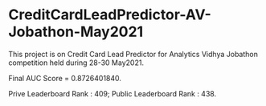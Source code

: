 # CreditCardLeadPredictor-AV-Jobathon-May2021
This project is on Credit Card Lead Predictor for Analytics Vidhya Jobathon competition held during 28-30 May2021.

Final AUC Score = 0.8726401840.

Prive Leaderboard Rank : 409;
Public Leaderboard Rank : 438.
